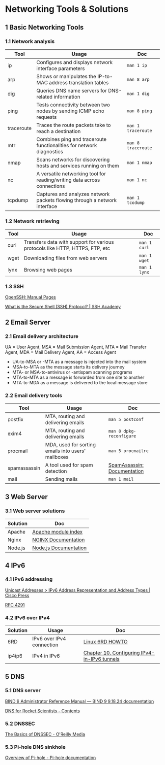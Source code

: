 # Networking Tools & Solutions





## 1 Basic Networking Tools



### 1.1 Network analysis

| Tool       | Usage                                                        | Doc                |
| ---------- | ------------------------------------------------------------ | ------------------ |
| ip         | Configures and displays network interface parameters         | `man 1 ip`         |
| arp        | Shows or manipulates the IP-to-MAC address translation tables | `man 8 arp`        |
| dig        | Queries DNS name servers for DNS-related information         | `man 1 dig`        |
| ping       | Tests connectivity between two nodes by sending ICMP echo requests | `man 8 ping`       |
| traceroute | Traces the route packets take to reach a destination         | `man 1 traceroute` |
| mtr        | Combines ping and traceroute functionalities for network diagnostics | `man 8 traceroute` |
| nmap       | Scans networks for discovering hosts and services running on them | `man 1 nmap`       |
| nc         | A versatile networking tool for reading/writing data across connections | `man 1 nc`         |
| tcpdump    | Captures and analyzes network packets flowing through a network interface | `man 1 tcodump`    |





### 1.2 Network retrieving

| Tool | Usage                                                        | Doc          |
| ---- | ------------------------------------------------------------ | ------------ |
| curl | Transfers data with support for various protocols like HTTP, HTTPS, FTP, etc | `man 1 curl` |
| wget | Downloading files from web servers                           | `man 1 wget` |
| lynx | Browsing web pages                                           | `man 1 lynx` |



### 1.3 SSH

[OpenSSH: Manual Pages](https://www.openssh.com/manual.html)

[What is the Secure Shell (SSH) Protocol? | SSH Academy](https://www.ssh.com/academy/ssh/protocol)



## 2 Email Server



### 2.1 Email delivery architecture

UA = User Agent, MSA = Mail Submission Agent, MTA = Mail Transfer Agent, MDA = Mail Delivery Agent, AA = Access Agent

- UA-to-MSA or -MTA as a message is injected into the mail system
- MSA-to-MTA as the message starts its delivery journey
- MTA- or MSA-to-antivirus or -antispam scanning programs 
- MTA-to-MTA as a message is forwarded from one site to another 
- MTA-to-MDA as a message is delivered to the local message store



### 2.2 Email delivery tools

| Tool         | Usage                                              | Doc                                                          |
| ------------ | -------------------------------------------------- | ------------------------------------------------------------ |
| postfix      | MTA,  routing and delivering emails                | `man 5 postconf`                                             |
| exim4        | MTA,  routing and delivering emails                | `man 8 dpkg-reconfigure`                                     |
| procmail     | MDA, used for sorting emails into users' mailboxes | `man 5 procmailrc`                                           |
| spamassassin | A tool used for spam detection                     | [SpamAssassin: Documentation](https://spamassassin.apache.org/doc.html) |
| mail         | Sending mails                                      | `man 1 mail`                                                 |





## 3 Web Server



### 3.1 Web server solutions

| Solution | Doc                                                          |
| -------- | ------------------------------------------------------------ |
| Apache   | [Apache module index](https://httpd.apache.org/docs/current/mod/) |
| Nginx    | [NGINX Documentation](https://docs.nginx.com/)               |
| Node.js  | [Node.js Documentation](https://nodejs.org/docs/latest/api/) |





## 4 IPv6



### 4.1 IPv6 addressing

[Unicast Addresses > IPv6 Address Representation and Address Types | Cisco Press](https://www.ciscopress.com/articles/article.asp?p=2803866&seqNum=4)

[RFC 4291](http://ftp.funet.fi/rfc/rfc4291.txt)



### 4.2 IPv6 over IPv4

| Solution | Usage                     | Doc                                                          |
| -------- | ------------------------- | ------------------------------------------------------------ |
| 6RD      | IPv6 over IPv4 connection | [Linux 6RD HOWTO](http://www.litech.org/6rd/)                |
| ip4ip6   | IPv4 in IPv6              | [Chapter 10. Configuring IPv4-in-IPv6 tunnels](https://tldp.org/HOWTO/Linux+IPv6-HOWTO/ch10.html) |



## 5 DNS



### 5.1 DNS server

[BIND 9 Administrator Reference Manual — BIND 9 9.18.24 documentation](https://bind9.readthedocs.io/en/v9.18.24/)

[DNS for Rocket Scientists - Contents](https://www.zytrax.com/books/dns/)



### 5.2 DNSSEC

[The Basics of DNSSEC - O'Reilly Media](https://web.archive.org/web/20160221185439/http:/www.onlamp.com/pub/a/onlamp/2004/10/14/dnssec.html)



### 5.3 Pi-hole DNS sinkhole

[Overview of Pi-hole - Pi-hole documentation](https://docs.pi-hole.net/)
